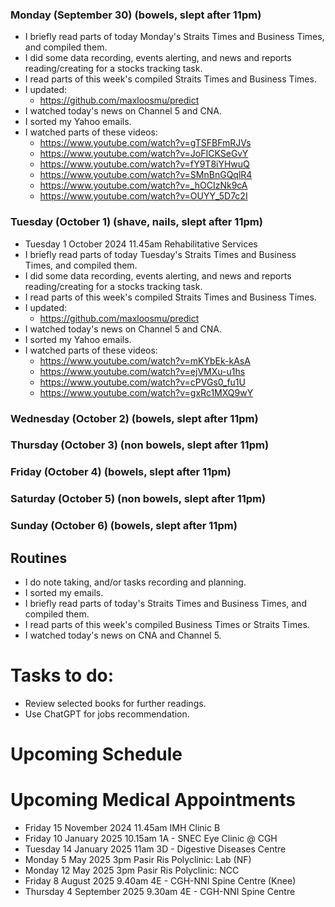 ### Monday (September 30) (bowels, slept after 11pm)
- I briefly read parts of today Monday's Straits Times and Business Times, and compiled them.
- I did some data recording, events alerting, and news and reports reading/creating for a stocks tracking task.
- I read parts of this week's compiled Straits Times and Business Times.
- I updated:
    - https://github.com/maxloosmu/predict
- I watched today's news on Channel 5 and CNA.
- I sorted my Yahoo emails.
- I watched parts of these videos:
    - https://www.youtube.com/watch?v=gTSFBFmRJVs
    - https://www.youtube.com/watch?v=JoFICKSeGvY
    - https://www.youtube.com/watch?v=fY9T8iYHwuQ
    - https://www.youtube.com/watch?v=SMnBnGQqlR4
    - https://www.youtube.com/watch?v=_hOCIzNk9cA
    - https://www.youtube.com/watch?v=OUYY_5D7c2I

### Tuesday (October 1) (shave, nails, slept after 11pm)
- Tuesday 1 October 2024 11.45am Rehabilitative Services
- I briefly read parts of today Tuesday's Straits Times and Business Times, and compiled them.
- I did some data recording, events alerting, and news and reports reading/creating for a stocks tracking task.
- I read parts of this week's compiled Straits Times and Business Times.
- I updated:
    - https://github.com/maxloosmu/predict
- I watched today's news on Channel 5 and CNA.
- I sorted my Yahoo emails.
- I watched parts of these videos:
    - https://www.youtube.com/watch?v=mKYbEk-kAsA
    - https://www.youtube.com/watch?v=ejVMXu-u1hs
    - https://www.youtube.com/watch?v=cPVGs0_fu1U
    - https://www.youtube.com/watch?v=gxRc1MXQ9wY

### Wednesday (October 2) (bowels, slept after 11pm)


### Thursday (October 3) (non bowels, slept after 11pm)


### Friday (October 4) (bowels, slept after 11pm)


### Saturday (October 5) (non bowels, slept after 11pm)


### Sunday (October 6) (bowels, slept after 11pm)





## Routines
- I do note taking, and/or tasks recording and planning.
- I sorted my emails.
- I briefly read parts of today's Straits Times and Business Times, and compiled them.
- I read parts of this week's compiled Business Times or Straits Times.
- I watched today's news on CNA and Channel 5.

# Tasks to do:
- Review selected books for further readings.
- Use ChatGPT for jobs recommendation.

# Upcoming Schedule

# Upcoming Medical Appointments
- Friday 15 November 2024 11.45am IMH Clinic B
- Friday 10 January 2025 10.15am 1A - SNEC Eye Clinic @ CGH
- Tuesday 14 January 2025 11am 3D - Digestive Diseases Centre
- Monday 5 May 2025 3pm Pasir Ris Polyclinic: Lab (NF)
- Monday 12 May 2025 3pm Pasir Ris Polyclinic: NCC
- Friday 8 August 2025 9.40am 4E - CGH-NNI Spine Centre (Knee)
- Thursday 4 September 2025 9.30am 4E - CGH-NNI Spine Centre
